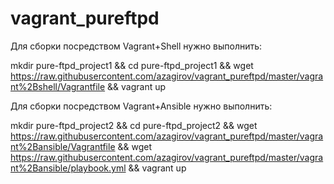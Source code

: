 # vagrant_pureftpd

Для сборки посредством Vagrant+Shell нужно выполнить:

mkdir pure-ftpd_project1 && cd pure-ftpd_project1 && wget https://raw.githubusercontent.com/azagirov/vagrant_pureftpd/master/vagrant%2Bshell/Vagrantfile && vagrant up

Для сборки посредством Vagrant+Ansible нужно выполнить:

mkdir pure-ftpd_project2 && cd pure-ftpd_project2 && wget https://raw.githubusercontent.com/azagirov/vagrant_pureftpd/master/vagrant%2Bansible/Vagrantfile && wget https://raw.githubusercontent.com/azagirov/vagrant_pureftpd/master/vagrant%2Bansible/playbook.yml && vagrant up
